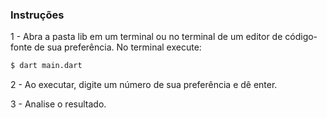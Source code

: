 
### Instruções
1 - Abra a pasta lib em um terminal ou no terminal de um editor de código-fonte de sua preferência.
No terminal execute:
```sh
$ dart main.dart
``` 
2 - Ao executar, digite um número de sua preferência e dê enter.

3 - Analise o resultado.
